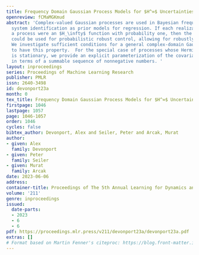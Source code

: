```yaml
---
title: Frequency Domain Gaussian Process Models for $H^∞$ Uncertainties
openreview: fCMaMGKmud
abstract: 'Complex-valued Gaussian processes are used in Bayesian frequency-domain
  system identification as prior models for regression. If each realization of such
  a process were an $H_\infty$ function with probability one, then the same model
  could be used for probabilistic robust control, allowing for robustly safe learning.
  We investigate sufficient conditions for a general complex-domain Gaussian process
  to have this property.  For the special case of processes whose Hermitian covariance
  is stationary, we provide an explicit parameterization of the covariance structure
  in terms of a summable sequence of nonnegative numbers. '
layout: inproceedings
series: Proceedings of Machine Learning Research
publisher: PMLR
issn: 2640-3498
id: devonport23a
month: 0
tex_title: Frequency Domain Gaussian Process Models for $H^∞$ Uncertainties
firstpage: 1046
lastpage: 1057
page: 1046-1057
order: 1046
cycles: false
bibtex_author: Devonport, Alex and Seiler, Peter and Arcak, Murat
author:
- given: Alex
  family: Devonport
- given: Peter
  family: Seiler
- given: Murat
  family: Arcak
date: 2023-06-06
address:
container-title: Proceedings of The 5th Annual Learning for Dynamics and Control Conference
volume: '211'
genre: inproceedings
issued:
  date-parts:
  - 2023
  - 6
  - 6
pdf: https://proceedings.mlr.press/v211/devonport23a/devonport23a.pdf
extras: []
# Format based on Martin Fenner's citeproc: https://blog.front-matter.io/posts/citeproc-yaml-for-bibliographies/
---
```

